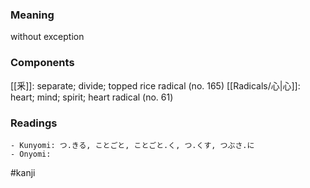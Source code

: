 ### Meaning

without exception

### Components

[[釆]]: separate; divide; topped rice radical (no. 165) [[Radicals/心|心]]: heart; mind; spirit; heart radical (no. 61)

### Readings

```
- Kunyomi: つ.きる, ことごと, ことごと.く, つ.くす, つぶさ.に
- Onyomi: 
```

#kanji